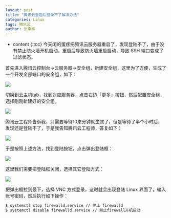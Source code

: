 ```yaml
---
layout: post
title: "腾讯云重启后登录不了解决办法"
categories: Linux
tags: 腾讯云
author: 张乘辉
---
```


* content
{:toc}
今天闲的蛋疼把腾讯云服务器重启了，发现登陆不了，由于没有禁止防火墙开机启动，重启后导致防火墙重启启动，导致 SSH 端口变成了过滤状态。











首先进入腾讯云控制台->云服务器->安全组，新建安全组，这里为了方便，生成了一个开发全部端口的安全组，如下：

![](https://raw.githubusercontent.com/objcoding/md-picture/master/img/tencent_cloud.png)





切换到云主机tab，找到对应服务器，点击右边「更多」按钮，然后配置安全组，选择刚刚新建好的安全组。

![](https://raw.githubusercontent.com/objcoding/md-picture/master/img/tencent_cloud_3.png)



腾讯云工程师告诉我，只需要等待10来分钟就生效了，但是等待了半个小时后，发现还是登陆不了，于是我告知腾讯云工程师，答复如下：

![](https://raw.githubusercontent.com/objcoding/md-picture/master/img/tencent_cloud_4.png)



于是按照上述方法，找到登陆按钮，点击弹出登陆框：

![](https://raw.githubusercontent.com/objcoding/md-picture/master/img/tencent_cloud_5.png)

这里我们需要把登陆框关闭，选择其它登陆方式：

![](https://raw.githubusercontent.com/objcoding/md-picture/master/img/tencent_cloud_6.png)

把弹出框拉到最下，选择 VNC 方式登录，这时就会出现登陆 Linux 界面了，输入账号密码，然后执行如下操作：

```bash
$ systemctl stop firewalld.service // 停止 firewalld
$ systemctl disable firewalld.service // 禁止firewall开机启动
```

